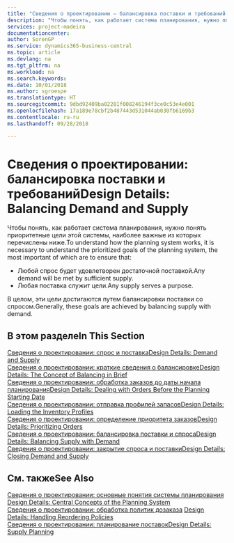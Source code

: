 ```yaml
---
title: "Сведения о проектировании — балансировка поставки и требований | Microsoft Docs"
description: "Чтобы понять, как работает система планирования, нужно понять приоритетные цели этой системы, наиболее важные из которых — гарантировать, что любое требование будет удовлетворено достаточной поставкой, и что любая поставка будет использоваться для той или иной цели."
services: project-madeira
documentationcenter: 
author: SorenGP
ms.service: dynamics365-business-central
ms.topic: article
ms.devlang: na
ms.tgt_pltfrm: na
ms.workload: na
ms.search.keywords: 
ms.date: 10/01/2018
ms.author: sgroespe
ms.translationtype: HT
ms.sourcegitcommit: 9dbd92409ba02281f008246194f3ce0c53e4e001
ms.openlocfilehash: 17a189e78cbf2b487443d531044ab030fb6169b3
ms.contentlocale: ru-ru
ms.lasthandoff: 09/28/2018

---
```

# <a name="design-details-balancing-demand-and-supply"></a><span data-ttu-id="73f88-103">Сведения о проектировании: балансировка поставки и требований</span><span class="sxs-lookup"><span data-stu-id="73f88-103">Design Details: Balancing Demand and Supply</span></span>
<span data-ttu-id="73f88-104">Чтобы понять, как работает система планирования, нужно понять приоритетные цели этой системы, наиболее важные из которых перечислены ниже.</span><span class="sxs-lookup"><span data-stu-id="73f88-104">To understand how the planning system works, it is necessary to understand the prioritized goals of the planning system, the most important of which are to ensure that:</span></span>  

- <span data-ttu-id="73f88-105">Любой спрос будет удовлетворен достаточной поставкой.</span><span class="sxs-lookup"><span data-stu-id="73f88-105">Any demand will be met by sufficient supply.</span></span>  
- <span data-ttu-id="73f88-106">Любая поставка служит цели.</span><span class="sxs-lookup"><span data-stu-id="73f88-106">Any supply serves a purpose.</span></span>  

 <span data-ttu-id="73f88-107">В целом, эти цели достигаются путем балансировки поставки со спросом.</span><span class="sxs-lookup"><span data-stu-id="73f88-107">Generally, these goals are achieved by balancing supply with demand.</span></span>  

## <a name="in-this-section"></a><span data-ttu-id="73f88-108">В этом разделе</span><span class="sxs-lookup"><span data-stu-id="73f88-108">In This Section</span></span>  
[<span data-ttu-id="73f88-109">Сведения о проектировании: спрос и поставка</span><span class="sxs-lookup"><span data-stu-id="73f88-109">Design Details: Demand and Supply</span></span>](design-details-demand-and-supply.md)  
[<span data-ttu-id="73f88-110">Сведения о проектировании: краткие сведения о балансировке</span><span class="sxs-lookup"><span data-stu-id="73f88-110">Design Details: The Concept of Balancing in Brief</span></span>](design-details-the-concept-of-balancing-in-brief.md)  
[<span data-ttu-id="73f88-111">Сведения о проектировании: обработка заказов до даты начала планирования</span><span class="sxs-lookup"><span data-stu-id="73f88-111">Design Details: Dealing with Orders Before the Planning Starting Date</span></span>](design-details-dealing-with-orders-before-the-planning-starting-date.md)  
[<span data-ttu-id="73f88-112">Сведения о проектировании: отправка профилей запасов</span><span class="sxs-lookup"><span data-stu-id="73f88-112">Design Details: Loading the Inventory Profiles</span></span>](design-details-loading-the-inventory-profiles.md)  
[<span data-ttu-id="73f88-113">Сведения о проектировании: определение приоритета заказов</span><span class="sxs-lookup"><span data-stu-id="73f88-113">Design Details: Prioritizing Orders</span></span>](design-details-prioritizing-orders.md)  
[<span data-ttu-id="73f88-114">Сведения о проектировании: балансировка поставки и спроса</span><span class="sxs-lookup"><span data-stu-id="73f88-114">Design Details: Balancing Supply with Demand</span></span>](design-details-balancing-supply-with-demand.md)  
[<span data-ttu-id="73f88-115">Сведения о проектировании: закрытие спроса и поставки</span><span class="sxs-lookup"><span data-stu-id="73f88-115">Design Details: Closing Demand and Supply</span></span>](design-details-closing-demand-and-supply.md)  

## <a name="see-also"></a><span data-ttu-id="73f88-116">См. также</span><span class="sxs-lookup"><span data-stu-id="73f88-116">See Also</span></span>  
 <span data-ttu-id="73f88-117">[Сведения о проектировании: основные понятия системы планирования](design-details-central-concepts-of-the-planning-system.md) </span><span class="sxs-lookup"><span data-stu-id="73f88-117">[Design Details: Central Concepts of the Planning System](design-details-central-concepts-of-the-planning-system.md) </span></span>  
 <span data-ttu-id="73f88-118">[Сведения о проектировании: обработка политик дозаказа](design-details-handling-reordering-policies.md) </span><span class="sxs-lookup"><span data-stu-id="73f88-118">[Design Details: Handling Reordering Policies](design-details-handling-reordering-policies.md) </span></span>  
 [<span data-ttu-id="73f88-119">Сведения о проектировании: планирование поставок</span><span class="sxs-lookup"><span data-stu-id="73f88-119">Design Details: Supply Planning</span></span>](design-details-supply-planning.md)

